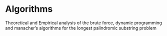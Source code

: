 # Algorithms
Theoretical and Empirical analysis of the brute force, dynamic programming and manacher’s algorithms for the longest palindromic substring problem
